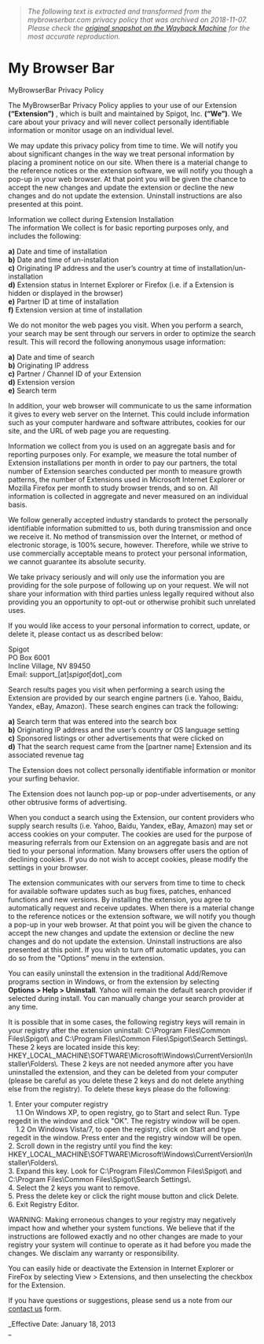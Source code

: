 > *The following text is extracted and transformed from the mybrowserbar.com privacy policy that was archived on 2018-11-07. Please check the [original snapshot on the Wayback Machine](https://web.archive.org/web/20181107222217id_/http%3A//www.mybrowserbar.com/privacy.html) for the most accurate reproduction.*

# My Browser Bar

MyBrowserBar Privacy Policy

The MyBrowserBar Privacy Policy applies to your use of our Extension **(“Extension”)** , which is built and maintained by Spigot, Inc. **(“We”)**. We care about your privacy and will never collect personally identifiable information or monitor usage on an individual level.

  
We may update this privacy policy from time to time. We will notify you about significant changes in the way we treat personal information by placing a prominent notice on our site. When there is a material change to the reference notices or the extension software, we will notify you though a pop-up in your web browser. At that point you will be given the chance to accept the new changes and update the extension or decline the new changes and do not update the extension. Uninstall instructions are also presented at this point.

  
Information we collect during Extension Installation  
The information We collect is for basic reporting purposes only, and includes the following: 

**a)** Date and time of installation  
**b)** Date and time of un-installation  
**c)** Originating IP address and the user’s country at time of installation/un-installation  
**d)** Extension status in Internet Explorer or Firefox (i.e. if a Extension is hidden or displayed in the browser)  
**e)** Partner ID at time of installation   
**f)** Extension version at time of installation 

  
We do not monitor the web pages you visit. When you perform a search, your search may be sent through our servers in order to optimize the search result. This will record the following anonymous usage information:

**a)** Date and time of search  
**b)** Originating IP address  
**c)** Partner / Channel ID of your Extension  
**d)** Extension version  
**e)** Search term

In addition, your web browser will communicate to us the same information it gives to every web server on the Internet. This could include information such as your computer hardware and software attributes, cookies for our site, and the URL of web page you are requesting.

  
Information we collect from you is used on an aggregate basis and for reporting purposes only. For example, we measure the total number of Extension installations per month in order to pay our partners, the total number of Extension searches conducted per month to measure growth patterns, the number of Extensions used in Microsoft Internet Explorer or Mozilla Firefox per month to study browser trends, and so on. All information is collected in aggregate and never measured on an individual basis.

We follow generally accepted industry standards to protect the personally identifiable information submitted to us, both during transmission and once we receive it. No method of transmission over the Internet, or method of electronic storage, is 100% secure, however. Therefore, while we strive to use commercially acceptable means to protect your personal information, we cannot guarantee its absolute security.

We take privacy seriously and will only use the information you are providing for the sole purpose of following up on your request. We will not share your information with third parties unless legally required without also providing you an opportunity to opt-out or otherwise prohibit such unrelated uses. 

If you would like access to your personal information to correct, update, or delete it, please contact us as described below:

Spigot  
PO Box 6001  
Incline Village, NV 89450  
Email: support_[at]_spigot_[dot]_com

  
Search results pages you visit when performing a search using the Extension are provided by our search engine partners (i.e. Yahoo, Baidu, Yandex, eBay, Amazon). These search engines can track the following:

**a)** Search term that was entered into the search box  
**b)** Originating IP address and the user’s country or OS language setting  
**c)** Sponsored listings or other advertisements that were clicked on  
**d)** That the search request came from the [partner name] Extension and its associated revenue tag

  
The Extension does not collect personally identifiable information or monitor your surfing behavior. 

  
The Extension does not launch pop-up or pop-under advertisements, or any other obtrusive forms of advertising. 

  
When you conduct a search using the Extension, our content providers who supply search results (i.e. Yahoo, Baidu, Yandex, eBay, Amazon) may set or access cookies on your computer. The cookies are used for the purpose of measuring referrals from our Extension on an aggregate basis and are not tied to your personal information. Many browsers offer users the option of declining cookies. If you do not wish to accept cookies, please modify the settings in your browser. 

  
The extension communicates with our servers from time to time to check for available software updates such as bug fixes, patches, enhanced functions and new versions. By installing the extension, you agree to automatically request and receive updates. When there is a material change to the reference notices or the extension software, we will notify you though a pop-up in your web browser. At that point you will be given the chance to accept the new changes and update the extension or decline the new changes and do not update the extension. Uninstall instructions are also presented at this point. If you wish to turn off automatic updates, you can do so from the "Options" menu in the extension. 

  
You can easily uninstall the extension in the traditional Add/Remove programs section in Windows, or from the extension by selecting   
**Options > Help > Uninstall**. Yahoo will remain the default search provider if selected during install. You can manually change your search provider at any time. 

It is possible that in some cases, the following registry keys will remain in your registry after the extension uninstall: C:\Program Files\Common Files\Spigot\ and C:\Program Files\Common Files\Spigot\Search Settings\\. These 2 keys are located inside this key: HKEY_LOCAL_MACHINE\SOFTWARE\Microsoft\Windows\CurrentVersion\Installer\Folders\\. These 2 keys are not needed anymore after you have uninstalled the extension, and they can be deleted from your computer (please be careful as you delete these 2 keys and do not delete anything else from the registry). To delete these keys please do the following: 

1\. Enter your computer registry  
    1.1 On Windows XP, to open registry, go to Start and select Run. Type regedit in the window and click "OK". The registry window will be open.  
    1.2 On Windows Vista/7, to open the registry, click on Start and type regedit in the window. Press enter and the registry window will be open.  
2\. Scroll down in the registry until you find the key: HKEY_LOCAL_MACHINE\SOFTWARE\Microsoft\Windows\CurrentVersion\Installer\Folders\\.  
3\. Expand this key. Look for C:\Program Files\Common Files\Spigot\ and C:\Program Files\Common Files\Spigot\Search Settings\\.  
4\. Select the 2 keys you want to remove.  
5\. Press the delete key or click the right mouse button and click Delete.  
6\. Exit Registry Editor. 

WARNING: Making erroneous changes to your registry may negatively impact how and whether your system functions. We believe that if the instructions are followed exactly and no other changes are made to your registry your system will continue to operate as it had before you made the changes. We disclaim any warranty or responsibility. 

  
You can easily hide or deactivate the Extension in Internet Explorer or FireFox by selecting View > Extensions, and then unselecting the checkbox for the Extension. 

  
If you have questions or suggestions, please send us a note from our [contact us](http://www.spigot.com/contact.html) form.

_Effective Date: January 18, 2013  
_
